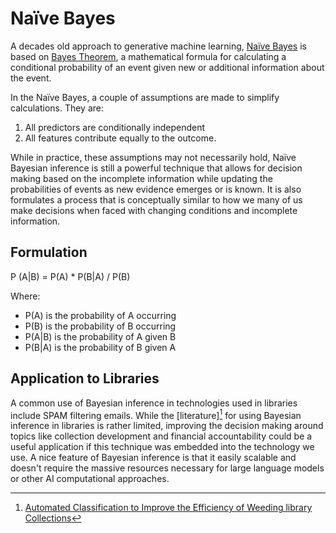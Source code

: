 # Naïve Bayes
A decades old approach to generative machine learning, [Naïve Bayes](https://www.ibm.com/topics/naive-bayes)
is based on [Bayes Theorem](https://www.investopedia.com/terms/b/bayes-theorem.asp), 
a mathematical formula for calculating a conditional probability of an event given 
new or additional information about the event.

In the Naïve Bayes, a couple of assumptions are made to simplify calculations. They
are:
1. All predictors are conditionally independent
2. All features contribute equally to the outcome.

While in practice, these assumptions may not necessarily hold, Naïve Bayesian inference is
still a powerful technique that allows for decision making based on the incomplete information
while updating the probabilities of events as new evidence emerges or is known. It is also
formulates a process that is conceptually similar to how we many of us make decisions when
faced with changing conditions and incomplete information.
 
## Formulation

P (A|B) = P(A) * P(B|A) / P(B)

Where:
- P(A) is the probability of A occurring
- P(B) is the probability of B occurring
- P(A|B) is the probability of A given B
- P(B|A) is the probability of B given A


## Application to Libraries
A common use of Bayesian inference in technologies used in libraries include SPAM 
filtering emails. While the [literature][^CLASSIFY] for using Bayesian inference in libraries
is rather limited, improving the decision making around topics like collection development and 
financial accountability could be a useful application if this technique was embedded into the
technology we use. A nice feature of Bayesian inference is that it easily scalable and doesn't 
require the massive resources necessary for large language models or other AI computational 
approaches. 

[^CLASSIFY]: [Automated Classification to Improve the Efficiency of Weeding library Collections](https://scholarworks.sjsu.edu/cgi/viewcontent.cgi?article=8375&context=etd_theses)


